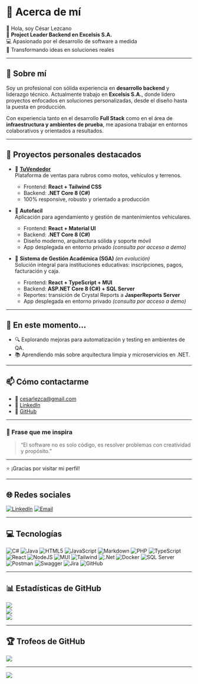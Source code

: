 # 💫 Acerca de mí
👋 Hola, soy César Lezcano  
🎯 **Project Leader Backend en Excelsis S.A.**  
💻 Apasionado por el desarrollo de software a medida  
🚀 Transformando ideas en soluciones reales  

---

## 💼 Sobre mí

Soy un profesional con sólida experiencia en **desarrollo backend** y liderazgo técnico. Actualmente trabajo en **Excelsis S.A.**, donde lidero proyectos enfocados en soluciones personalizadas, desde el diseño hasta la puesta en producción.

Con experiencia tanto en el desarrollo **Full Stack** como en el área de **infraestructura y ambientes de prueba**, me apasiona trabajar en entornos colaborativos y orientados a resultados.

---

## 📂 Proyectos personales destacados

- 🛒 **[TuVendedor](https://tuvendedor.com.py/)**  
  Plataforma de ventas para rubros como motos, vehículos y terrenos.  
  - Frontend: **React + Tailwind CSS**  
  - Backend: **.NET Core 8 (C#)**  
  - 100% responsive, robusto y orientado a producción

- 🚗 **Autofacil**  
  Aplicación para agendamiento y gestión de mantenimientos vehiculares.  
  - Frontend: **React + Material UI**  
  - Backend: **.NET Core 8 (C#)**  
  - Diseño moderno, arquitectura sólida y soporte móvil  
  - App desplegada en entorno privado *(consulta por acceso a demo)*

- 🧾 **Sistema de Gestión Académica (SGA)** *(en evolución)*  
  Solución integral para instituciones educativas: inscripciones, pagos, facturación y caja.  
  - Frontend: **React + TypeScript + MUI**  
  - Backend: **ASP.NET Core 8 (C#) + SQL Server**  
  - Reportes: transición de Crystal Reports a **JasperReports Server**  
  - App desplegada en entorno privado *(consulta por acceso a demo)*

---

## 🌱 En este momento...

- 🔍 Explorando mejoras para automatización y testing en ambientes de QA.  
- 📚 Aprendiendo más sobre arquitectura limpia y microservicios en .NET.

---

## 📫 Cómo contactarme

- 📧 cesarlezca@gmail.com  
- 💼 [LinkedIn](https://www.linkedin.com/in/cesarlezcano/)  
- 🐙 [GitHub](https://github.com/cesarlezcano)

---

### 🧠 Frase que me inspira

> “El software no es solo código, es resolver problemas con creatividad y propósito.”

---

⭐ ¡Gracias por visitar mi perfil!

---

## 🌐 Redes sociales

[![LinkedIn](https://img.shields.io/badge/LinkedIn-%230077B5.svg?logo=linkedin&logoColor=white)](https://linkedin.com/in/cesarlezcano) 
[![Email](https://img.shields.io/badge/Email-D14836?logo=gmail&logoColor=white)](mailto:cesarlezca@gmail.com)

---

## 💻 Tecnologías

![C#](https://img.shields.io/badge/c%23-%23239120.svg?style=for-the-badge&logo=csharp&logoColor=white) 
![Java](https://img.shields.io/badge/java-%23ED8B00.svg?style=for-the-badge&logo=openjdk&logoColor=white) 
![HTML5](https://img.shields.io/badge/html5-%23E34F26.svg?style=for-the-badge&logo=html5&logoColor=white) 
![JavaScript](https://img.shields.io/badge/javascript-%23323330.svg?style=for-the-badge&logo=javascript&logoColor=%23F7DF1E) 
![Markdown](https://img.shields.io/badge/markdown-%23000000.svg?style=for-the-badge&logo=markdown&logoColor=white) 
![PHP](https://img.shields.io/badge/php-%23777BB4.svg?style=for-the-badge&logo=php&logoColor=white) 
![TypeScript](https://img.shields.io/badge/typescript-%23007ACC.svg?style=for-the-badge&logo=typescript&logoColor=white) 
![React](https://img.shields.io/badge/react-%2320232a.svg?style=for-the-badge&logo=react&logoColor=%2361DAFB) 
![NodeJS](https://img.shields.io/badge/node.js-6DA55F?style=for-the-badge&logo=node.js&logoColor=white) 
![MUI](https://img.shields.io/badge/MUI-%230081CB.svg?style=for-the-badge&logo=mui&logoColor=white) 
![Tailwind](https://img.shields.io/badge/tailwindcss-%2338B2AC.svg?style=for-the-badge&logo=tailwind-css&logoColor=white) 
![.Net](https://img.shields.io/badge/.NET-5C2D91?style=for-the-badge&logo=.net&logoColor=white) 
![Docker](https://img.shields.io/badge/docker-%230db7ed.svg?style=for-the-badge&logo=docker&logoColor=white) 
![SQL Server](https://img.shields.io/badge/Microsoft%20SQL%20Server-CC2927?style=for-the-badge&logo=microsoft%20sql%20server&logoColor=white) 
![Postman](https://img.shields.io/badge/Postman-FF6C37?style=for-the-badge&logo=postman&logoColor=white) 
![Swagger](https://img.shields.io/badge/-Swagger-%23Clojure?style=for-the-badge&logo=swagger&logoColor=white) 
![Jira](https://img.shields.io/badge/jira-%230A0FFF.svg?style=for-the-badge&logo=jira&logoColor=white) 
![GitHub](https://img.shields.io/badge/github-%23121011.svg?style=for-the-badge&logo=github&logoColor=white)

---

## 📊 Estadísticas de GitHub

![](https://github-readme-stats.vercel.app/api?username=ChelochoX&theme=synthwave&hide_border=false&include_all_commits=false&count_private=false)  
![](https://nirzak-streak-stats.vercel.app/?user=ChelochoX&theme=synthwave&hide_border=false)  
![](https://github-readme-stats.vercel.app/api/top-langs/?username=ChelochoX&theme=synthwave&hide_border=false&include_all_commits=false&count_private=false&layout=compact)

---

## 🏆 Trofeos de GitHub

![](https://github-profile-trophy.vercel.app/?username=ChelochoX&theme=merko&no-frame=false&no-bg=true&margin-w=4)

---

[![](https://visitcount.itsvg.in/api?id=ChelochoX&icon=4&color=0)](https://visitcount.itsvg.in)

<!-- Proudly created with GPRM ( https://gprm.itsvg.in ) -->
